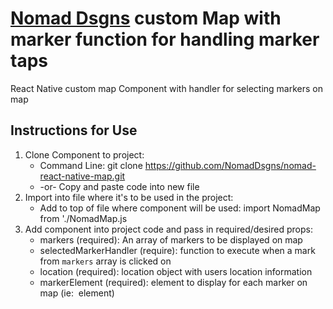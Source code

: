 # [Nomad Dsgns](https://www.nomaddsgns.com) custom Map with marker function for handling marker taps #
React Native custom map Component with handler for selecting markers on map

## Instructions for Use ##
1. Clone Component to project:
    - Command Line: git clone https://github.com/NomadDsgns/nomad-react-native-map.git
    - -or- Copy and paste code into new file
2. Import into file where it's to be used in the project:
    - Add to top of file where component will be used: import NomadMap from './NomadMap.js
3. Add component into project code and pass in required/desired props:
    - markers (required): An array of markers to be displayed on map
    - selectedMarkerHandler (require): function to execute when a mark from `markers` array is clicked on
    - location (required): location object with users location information
    - markerElement (required): element to display for each marker on map (ie: <Image /> element)

